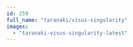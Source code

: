 ```yaml
---
id: 259
full_name: "taranaki/visus-singularity"
images: 
  - "taranaki-visus-singularity-latest"
---
```

